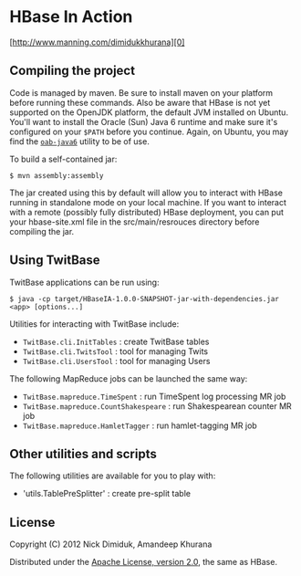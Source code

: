 # HBase In Action

[http://www.manning.com/dimidukkhurana][0]

## Compiling the project

Code is managed by maven. Be sure to install maven on your platform
before running these commands. Also be aware that HBase is not yet
supported on the OpenJDK platform, the default JVM installed on
Ubuntu. You'll want to install the Oracle (Sun) Java 6 runtime and
make sure it's configured on your `$PATH` before you continue. Again,
on Ubuntu, you may find the [`oab-java6`][1] utility to be of use.

To build a self-contained jar:

    $ mvn assembly:assembly

The jar created using this by default will allow you to interact with
HBase running in standalone mode on your local machine. If you want
to interact with a remote (possibly fully distributed) HBase
deployment, you can put your hbase-site.xml file in the src/main/resrouces
directory before compiling the jar.

## Using TwitBase

TwitBase applications can be run using:

    $ java -cp target/HBaseIA-1.0.0-SNAPSHOT-jar-with-dependencies.jar <app> [options...]

Utilities for interacting with TwitBase include:

 - `TwitBase.cli.InitTables` : create TwitBase tables
 - `TwitBase.cli.TwitsTool` : tool for managing Twits
 - `TwitBase.cli.UsersTool` : tool for managing Users

The following MapReduce jobs can be launched the same way:

 - `TwitBase.mapreduce.TimeSpent` : run TimeSpent log
   processing MR job
 - `TwitBase.mapreduce.CountShakespeare` : run
   Shakespearean counter MR job
 - `TwitBase.mapreduce.HamletTagger` : run
   hamlet-tagging MR job

## Other utilities and scripts

The following utilities are available for you to play with:

 - 'utils.TablePreSplitter' : create pre-split table

## License

Copyright (C) 2012 Nick Dimiduk, Amandeep Khurana

Distributed under the [Apache License, version 2.0][2], the same as HBase.

[0]: http://www.manning.com/dimidukkhurana
[1]: https://github.com/flexiondotorg/oab-java6
[2]: http://www.apache.org/licenses/LICENSE-2.0.html
